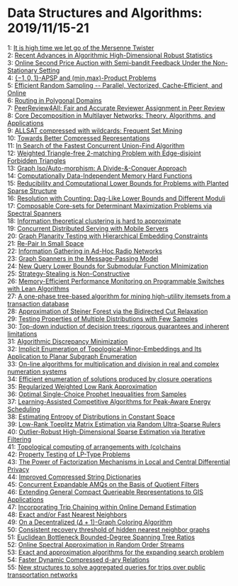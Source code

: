 # Data Structures and Algorithms: 2019/11/15-21  
1: [It is high time we let go of the Mersenne Twister](https://doi.org/10.48550/arXiv.1910.06437)  
2: [Recent Advances in Algorithmic High-Dimensional Robust Statistics](https://doi.org/10.48550/arXiv.1911.05911)  
3: [Online Second Price Auction with Semi-bandit Feedback Under the  Non-Stationary Setting](https://doi.org/10.48550/arXiv.1911.05949)  
4: [$\{-1,0,1\}$-APSP and (min,max)-Product Problems](https://doi.org/10.48550/arXiv.1911.06132)  
5: [Efficient Random Sampling -- Parallel, Vectorized, Cache-Efficient, and  Online](https://doi.org/10.48550/arXiv.1610.05141)  
6: [Routing in Polygonal Domains](https://doi.org/10.48550/arXiv.1703.09533)  
7: [PeerReview4All: Fair and Accurate Reviewer Assignment in Peer Review](https://doi.org/10.48550/arXiv.1806.06237)  
8: [Core Decomposition in Multilayer Networks: Theory, Algorithms, and  Applications](https://doi.org/10.48550/arXiv.1812.08712)  
9: [ALLSAT compressed with wildcards: Frequent Set Mining](https://doi.org/10.48550/arXiv.1910.14508)  
10: [Towards Better Compressed Representations](https://doi.org/10.48550/arXiv.1911.02889)  
11: [In Search of the Fastest Concurrent Union-Find Algorithm](https://doi.org/10.48550/arXiv.1911.06347)  
12: [Weighted Triangle-free 2-matching Problem with Edge-disjoint Forbidden  Triangles](https://doi.org/10.48550/arXiv.1911.06436)  
13: [Graph Iso/Auto-morphism: A Divide-&-Conquer Approach](https://doi.org/10.48550/arXiv.1911.06511)  
14: [Computationally Data-Independent Memory Hard Functions](https://doi.org/10.48550/arXiv.1911.06790)  
15: [Reducibility and Computational Lower Bounds for Problems with Planted  Sparse Structure](https://doi.org/10.48550/arXiv.1806.07508)  
16: [Resolution with Counting: Dag-Like Lower Bounds and Different Moduli](https://doi.org/10.48550/arXiv.1806.09383)  
17: [Composable Core-sets for Determinant Maximization Problems via Spectral  Spanners](https://doi.org/10.48550/arXiv.1807.11648)  
18: [Information theoretical clustering is hard to approximate](https://doi.org/10.48550/arXiv.1812.07075)  
19: [Concurrent Distributed Serving with Mobile Servers](https://doi.org/10.48550/arXiv.1902.07354)  
20: [Graph Planarity Testing with Hierarchical Embedding Constraints](https://doi.org/10.48550/arXiv.1904.12596)  
21: [Re-Pair In Small Space](https://doi.org/10.48550/arXiv.1908.04933)  
22: [Information Gathering in Ad-Hoc Radio Networks](https://doi.org/10.48550/arXiv.1909.03636)  
23: [Graph Spanners in the Message-Passing Model](https://doi.org/10.48550/arXiv.1911.05991)  
24: [New Query Lower Bounds for Submodular Function MInimization](https://doi.org/10.48550/arXiv.1911.06889)  
25: [Strategy-Stealing is Non-Constructive](https://doi.org/10.48550/arXiv.1911.06907)  
26: [Memory-Efficient Performance Monitoring on Programmable Switches with  Lean Algorithms](https://doi.org/10.48550/arXiv.1911.06951)  
27: [A one-phase tree-based algorithm for mining high-utility itemsets from a  transaction database](https://doi.org/10.48550/arXiv.1911.07151)  
28: [Approximation of Steiner Forest via the Bidirected Cut Relaxation](https://doi.org/10.48550/arXiv.1911.07234)  
29: [Testing Properties of Multiple Distributions with Few Samples](https://doi.org/10.48550/arXiv.1911.07324)  
30: [Top-down induction of decision trees: rigorous guarantees and inherent  limitations](https://doi.org/10.48550/arXiv.1911.07375)  
31: [Algorithmic Discrepancy Minimization](https://doi.org/10.48550/arXiv.1911.07417)  
32: [Implicit Enumeration of Topological-Minor-Embeddings and Its Application  to Planar Subgraph Enumeration](https://doi.org/10.48550/arXiv.1911.07465)  
33: [On-line algorithms for multiplication and division in real and complex  numeration systems](https://doi.org/10.48550/arXiv.1610.08309)  
34: [Efficient enumeration of solutions produced by closure operations](https://doi.org/10.48550/arXiv.1712.03714)  
35: [Regularized Weighted Low Rank Approximation](https://doi.org/10.48550/arXiv.1911.06958)  
36: [Optimal Single-Choice Prophet Inequalities from Samples](https://doi.org/10.48550/arXiv.1911.07945)  
37: [Learning-Assisted Competitive Algorithms for Peak-Aware Energy  Scheduling](https://doi.org/10.48550/arXiv.1911.07972)  
38: [Estimating Entropy of Distributions in Constant Space](https://doi.org/10.48550/arXiv.1911.07976)  
39: [Low-Rank Toeplitz Matrix Estimation via Random Ultra-Sparse Rulers](https://doi.org/10.48550/arXiv.1911.08015)  
40: [Outlier-Robust High-Dimensional Sparse Estimation via Iterative  Filtering](https://doi.org/10.48550/arXiv.1911.08085)  
41: [Topological computing of arrangements with (co)chains](https://doi.org/10.48550/arXiv.1911.08130)  
42: [Property Testing of LP-Type Problems](https://doi.org/10.48550/arXiv.1911.08320)  
43: [The Power of Factorization Mechanisms in Local and Central Differential  Privacy](https://doi.org/10.48550/arXiv.1911.08339)  
44: [Improved Compressed String Dictionaries](https://doi.org/10.48550/arXiv.1911.08372)  
45: [Concurrent Expandable AMQs on the Basis of Quotient Filters](https://doi.org/10.48550/arXiv.1911.08374)  
46: [Extending General Compact Querieable Representations to GIS Applications](https://doi.org/10.48550/arXiv.1911.08376)  
47: [Incorporating Trip Chaining within Online Demand Estimation](https://doi.org/10.48550/arXiv.1910.00400)  
48: [Exact and/or Fast Nearest Neighbors](https://doi.org/10.48550/arXiv.1910.02478)  
49: [On a Decentralized $(\Delta{+}1)$-Graph Coloring Algorithm](https://doi.org/10.48550/arXiv.1910.13900)  
50: [Consistent recovery threshold of hidden nearest neighbor graphs](https://doi.org/10.48550/arXiv.1911.08004)  
51: [Euclidean Bottleneck Bounded-Degree Spanning Tree Ratios](https://doi.org/10.48550/arXiv.1911.08529)  
52: [Online Spectral Approximation in Random Order Streams](https://doi.org/10.48550/arXiv.1911.08800)  
53: [Exact and approximation algorithms for the expanding search problem](https://doi.org/10.48550/arXiv.1911.08959)  
54: [Faster Dynamic Compressed d-ary Relations](https://doi.org/10.48550/arXiv.1911.08971)  
55: [New structures to solve aggregated queries for trips over public  transportation networks](https://doi.org/10.48550/arXiv.1911.09044)  